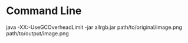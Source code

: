 # Command Line
java -XX:-UseGCOverheadLimit -jar allrgb.jar path/to/original/image.png path/to/output/image.png